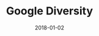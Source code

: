 ---
layout: site
title: "Google Diversity"
date: 2018-01-02
categories: [google]
version: 1.5.9
major: 1
minor: 5
patch: 9
slug: google-diversity
link: http://diversity.google/
submitter: lpolepeddi
permalink: /sites/:slug
---